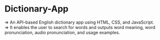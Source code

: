 # Dictionary-App
=> An API-based English dictionary app using HTML, CSS, and JavaScript.
=> It enables the user to search for words and outputs word meaning, word pronunciation, audio
pronunciation, and usage examples.
